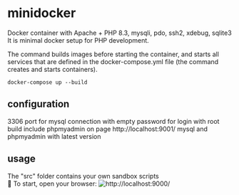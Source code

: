 # minidocker
Docker container with Apache + PHP 8.3, mysqli, pdo, ssh2, xdebug, sqlite3
It is minimal docker setup for PHP development.

The command builds images before starting the container, and starts all services that are defined in the docker-compose.yml file (the command creates and starts containers).

```
docker-compose up --build
```

## configuration
3306 port for mysql connection with empty password for login with root 
build include phpmyadmin on page http://localhost:9001/
mysql and phpmyadmin with latest version

## usage
The "src" folder contains your own sandbox scripts  
🚀 To start, open your browser: ![http://localhost:9000/](http://localhost:9000/)
 
